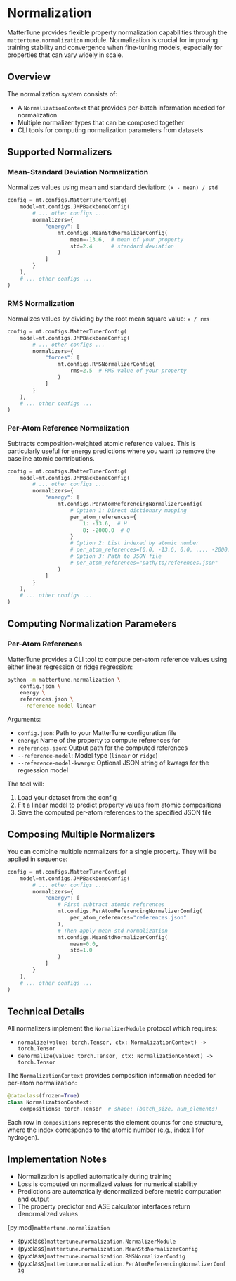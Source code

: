 # Normalization

MatterTune provides flexible property normalization capabilities through the `mattertune.normalization` module. Normalization is crucial for improving training stability and convergence when fine-tuning models, especially for properties that can vary widely in scale.

## Overview

The normalization system consists of:
- A `NormalizationContext` that provides per-batch information needed for normalization
- Multiple normalizer types that can be composed together
- CLI tools for computing normalization parameters from datasets

## Supported Normalizers

### Mean-Standard Deviation Normalization

Normalizes values using mean and standard deviation: `(x - mean) / std`

```python
config = mt.configs.MatterTunerConfig(
    model=mt.configs.JMPBackboneConfig(
        # ... other configs ...
        normalizers={
            "energy": [
                mt.configs.MeanStdNormalizerConfig(
                    mean=-13.6,  # mean of your property
                    std=2.4      # standard deviation
                )
            ]
        }
    ),
    # ... other configs ...
)
```

### RMS Normalization

Normalizes values by dividing by the root mean square value: `x / rms`

```python
config = mt.configs.MatterTunerConfig(
    model=mt.configs.JMPBackboneConfig(
        # ... other configs ...
        normalizers={
            "forces": [
                mt.configs.RMSNormalizerConfig(
                    rms=2.5  # RMS value of your property
                )
            ]
        }
    ),
    # ... other configs ...
)
```

### Per-Atom Reference Normalization

Subtracts composition-weighted atomic reference values. This is particularly useful for energy predictions where you want to remove the baseline atomic contributions.

```python
config = mt.configs.MatterTunerConfig(
    model=mt.configs.JMPBackboneConfig(
        # ... other configs ...
        normalizers={
            "energy": [
                mt.configs.PerAtomReferencingNormalizerConfig(
                    # Option 1: Direct dictionary mapping
                    per_atom_references={
                        1: -13.6,  # H
                        8: -2000.0  # O
                    }
                    # Option 2: List indexed by atomic number
                    # per_atom_references=[0.0, -13.6, 0.0, ..., -2000.0]
                    # Option 3: Path to JSON file
                    # per_atom_references="path/to/references.json"
                )
            ]
        }
    ),
    # ... other configs ...
)
```

## Computing Normalization Parameters

### Per-Atom References

MatterTune provides a CLI tool to compute per-atom reference values using either linear regression or ridge regression:

```bash
python -m mattertune.normalization \
    config.json \
    energy \
    references.json \
    --reference-model linear
```

Arguments:
- `config.json`: Path to your MatterTune configuration file
- `energy`: Name of the property to compute references for
- `references.json`: Output path for the computed references
- `--reference-model`: Model type (`linear` or `ridge`)
- `--reference-model-kwargs`: Optional JSON string of kwargs for the regression model

The tool will:
1. Load your dataset from the config
2. Fit a linear model to predict property values from atomic compositions
3. Save the computed per-atom references to the specified JSON file

## Composing Multiple Normalizers

You can combine multiple normalizers for a single property. They will be applied in sequence:

```python
config = mt.configs.MatterTunerConfig(
    model=mt.configs.JMPBackboneConfig(
        # ... other configs ...
        normalizers={
            "energy": [
                # First subtract atomic references
                mt.configs.PerAtomReferencingNormalizerConfig(
                    per_atom_references="references.json"
                ),
                # Then apply mean-std normalization
                mt.configs.MeanStdNormalizerConfig(
                    mean=0.0,
                    std=1.0
                )
            ]
        }
    ),
    # ... other configs ...
)
```

## Technical Details

All normalizers implement the `NormalizerModule` protocol which requires:
- `normalize(value: torch.Tensor, ctx: NormalizationContext) -> torch.Tensor`
- `denormalize(value: torch.Tensor, ctx: NormalizationContext) -> torch.Tensor`

The `NormalizationContext` provides composition information needed for per-atom normalization:
```python
@dataclass(frozen=True)
class NormalizationContext:
    compositions: torch.Tensor  # shape: (batch_size, num_elements)
```

Each row in `compositions` represents the element counts for one structure, where the index corresponds to the atomic number (e.g., index 1 for hydrogen).

## Implementation Notes

- Normalization is applied automatically during training
- Loss is computed on normalized values for numerical stability
- Predictions are automatically denormalized before metric computation and output
- The property predictor and ASE calculator interfaces return denormalized values

{py:mod}`mattertune.normalization`
- {py:class}`mattertune.normalization.NormalizerModule`
- {py:class}`mattertune.normalization.MeanStdNormalizerConfig`
- {py:class}`mattertune.normalization.RMSNormalizerConfig`
- {py:class}`mattertune.normalization.PerAtomReferencingNormalizerConfig`
